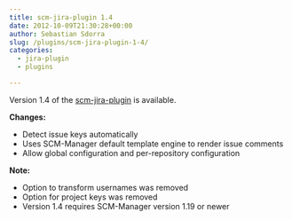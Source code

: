 ```yaml
---
title: scm-jira-plugin 1.4
date: 2012-10-09T21:30:28+00:00
author: Sebastian Sdorra
slug: /plugins/scm-jira-plugin-1-4/
categories:
  - jira-plugin
  - plugins

---
```

Version 1.4 of the <a title="scm-jira-plugin" href="https://bitbucket.org/sdorra/scm-jira-plugin" target="_blank">scm-jira-plugin</a> is available.

**Changes:**

- Detect issue keys automatically
- Uses SCM-Manager default template engine to render issue comments
- Allow global configuration and per-repository configuration

**Note:**

- Option to transform usernames was removed
- Option for project keys was removed
- Version 1.4 requires SCM-Manager version 1.19 or newer

